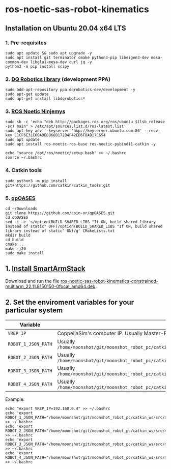 # ros-noetic-sas-robot-kinematics

## Installation on Ubuntu 20.04 x64 LTS

### 1. Pre-requisites

```shell
sudo apt update && sudo apt upgrade -y
sudo apt install git terminator cmake python3-pip libeigen3-dev mesa-common-dev libglu1-mesa-dev curl jq -y
python3 -m pip install scipy
```

### 2. [DQ Robotics library](https://dqrobotics.github.io/) (development PPA)

```shell
sudo add-apt-repository ppa:dqrobotics-dev/development -y
sudo apt-get update
sudo apt-get install libdqrobotics*
```

### 3. [ROS Noetic Ninjemys](http://wiki.ros.org/noetic/Installation/Ubuntu)

```shell
sudo sh -c 'echo "deb http://packages.ros.org/ros/ubuntu $(lsb_release -sc) main" > /etc/apt/sources.list.d/ros-latest.list'
sudo apt-key adv --keyserver 'hkp://keyserver.ubuntu.com:80' --recv-key C1CF6E31E6BADE8868B172B4F42ED6FBAB17C654
sudo apt update
sudo apt install ros-noetic-ros-base ros-noetic-pybind11-catkin -y
```

```shell
echo "source /opt/ros/noetic/setup.bash" >> ~/.bashrc
source ~/.bashrc
```

### 4. Catkin tools

```shell
sudo python3 -m pip install git+https://github.com/catkin/catkin_tools.git
```

### 5. [qpOASES](https://github.com/coin-or/qpOASES)
```shell
cd ~/Downloads
git clone https://github.com/coin-or/qpOASES.git
cd qpOASES
sed -i -e 's/option(BUILD_SHARED_LIBS "If ON, build shared library instead of static" OFF)/option(BUILD_SHARED_LIBS "If ON, build shared library instead of static" ON)/g' CMakeLists.txt
mkdir build
cd build
cmake ..
make -j20
sudo make install
```


## 1. [Install SmartArmStack](https://github.com/SmartArmStack/smart_arm_stack_researchonly/releases/tag/v22.11.8150150)

Download and run the file [ros-noetic-sas-robot-kinematics-constrained-multiarm_22.11.8150150-0focal_amd64.deb](https://github.com/SmartArmStack/smart_arm_stack_researchonly/releases/download/v22.11.8150150/ros-noetic-sas-robot-kinematics-constrained-multiarm_22.11.8150150-0focal_amd64.deb).


## 2. Set the enviroment variables for your particular system


|Variable| Meaning |
|---|---|
|`VREP_IP`|CoppeliaSim's computer IP. Usually Master-PC IP.|
|`ROBOT_1_JSON_PATH`|Usually `/home/moonshot/git/moonshot_robot_pc/catkin_ws/src/moonshot_control/robots/aisp_cobotta_robot_1.json`|
|`ROBOT_2_JSON_PATH`|Usually `/home/moonshot/git/moonshot_robot_pc/catkin_ws/src/moonshot_control/robots/aisp_cobotta_robot_2.json`|
|`ROBOT_3_JSON_PATH`|Usually `/home/moonshot/git/moonshot_robot_pc/catkin_ws/src/moonshot_control/robots/aisp_vs050_robot_1.json`|
|`ROBOT_4_JSON_PATH`|Usually `/home/moonshot/git/moonshot_robot_pc/catkin_ws/src/moonshot_control/robots/aisp_vs050_robot_2.json`|

Example:
```shell
echo "export VREP_IP=192.168.0.4" >> ~/.bashrc
echo 'export ROBOT_1_JSON_PATH="/home/moonshot/git/moonshot_robot_pc/catkin_ws/src/moonshot_control/robots/aisp_cobotta_robot_1.json"' >> ~/.bashrc
echo 'export ROBOT_2_JSON_PATH="/home/moonshot/git/moonshot_robot_pc/catkin_ws/src/moonshot_control/robots/aisp_cobotta_robot_2.json"'  >> ~/.bashrc
echo 'export ROBOT_3_JSON_PATH="/home/moonshot/git/moonshot_robot_pc/catkin_ws/src/moonshot_control/robots/aisp_vs050_robot_1.json"' >> ~/.bashrc
echo 'export ROBOT_4_JSON_PATH="/home/moonshot/git/moonshot_robot_pc/catkin_ws/src/moonshot_control/robots/aisp_vs050_robot_2.json"'  >> ~/.bashrc
```
